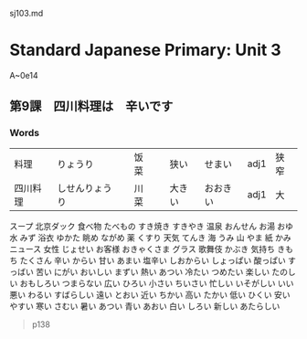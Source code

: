 sj103.md

Standard Japanese Primary: Unit 3
================================================================================

A~0e14

第9課　四川料理は　辛いです
--------------------------------------------------------------------------------

### Words

|          |                |     |      |     |        |          |      |      |
| -------- | -------------- | --- | ---- | --- | ------ | -------- | ---- | ---- |
| 料理     | りょうり       |     | 饭菜 |     | 狭い   | せまい   | adj1 | 狭窄 |
| 四川料理 | しせんりょうり |     | 川菜 |     | 大きい | おおきい | adj1 | 大   |
スープ
北京ダック
食べ物
たべもの
すき焼き
すきやき
温泉
おんせん
お湯
おゆ
水
みず
浴衣
ゆかた
眺め
ながめ
薬
くすり
天気
てんき
海
うみ
山
やま
紙
かみ
ニュース
女性
じょせい
お客様
おきゃくさま
グラス
歌舞伎
かぶき
気持ち
きもち
たくさん
辛い
からい
甘い
あまい
塩辛い
しおからい
しょっぱい
酸っぱい
すっばい
苦い
にがい
おいしい
まずい
熱い
あつい
冷たい
つめたい
楽しい
たのしい
おもしろい
つまらない
広い
ひろい
小さい
ちいさい
忙しい
いそがしい
いい
悪い
わるい
すばらしい
遠い
とおい
近い
ちかい
高い
たかい
低い
ひくい
安い
やすい
寒い
さむい
暑い
あつい
青い
あおい
白い
しろい
新しい
あたらしい
> p138

